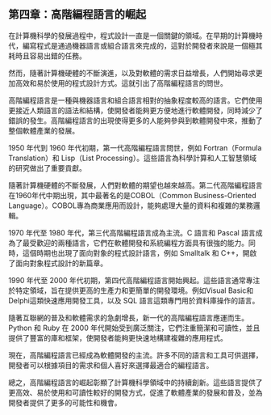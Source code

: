 ## 第四章：高階編程語言的崛起

在計算機科學的發展過程中，程式設計一直是一個關鍵的領域。在早期的計算機時代，編寫程式是通過機器語言或組合語言來完成的，這對於開發者來說是一個極其耗時且容易出錯的任務。

然而，隨著計算機硬體的不斷演進，以及對軟體的需求日益增長，人們開始尋求更加高效和易於使用的程式設計方式。這就引出了高階編程語言的問世。

高階編程語言是一種與機器語言和組合語言相對的抽象程度較高的語言。它們使用更接近人類語言的語法和結構，使開發者能夠更方便地進行軟體開發，同時減少了錯誤的發生。高階編程語言的出現使得更多的人能夠參與到軟體開發中來，推動了整個軟體產業的發展。

1950 年代到 1960 年代初期，第一代高階編程語言問世，例如 Fortran（Formula Translation）和 Lisp（List Processing）。這些語言為科學計算和人工智慧領域的研究做出了重要貢獻。

隨著計算機硬體的不斷發展，人們對軟體的期望也越來越高。第二代高階編程語言在1960年代中期出現，其中最著名的是COBOL（Common Business-Oriented Language）。COBOL專為商業應用而設計，能夠處理大量的資料和複雜的業務邏輯。

1970 年代至 1980 年代，第三代高階編程語言成為主流。C 語言和 Pascal 語言成為了最受歡迎的兩種語言，它們在軟體開發和系統編程方面具有很強的能力。同時，這個時期也出現了面向對象的程式設計語言，例如 Smalltalk 和 C++，開啟了面向對象程式設計的新篇章。

1990 年代至 2000 年代初期，第四代高階編程語言開始興起。這些語言通常專注於特定領域，旨在提供更高的生產力和更簡單的開發環境。例如Visual Basic和Delphi這類快速應用開發工具，以及 SQL 語言這類專門用於資料庫操作的語言。

隨著互聯網的普及和軟體需求的急劇增長，新一代的高階編程語言應運而生。Python 和 Ruby 在 2000 年代開始受到廣泛關注，它們注重簡潔和可讀性，並且提供了豐富的庫和框架，使開發者能夠更快速地構建複雜的應用程式。

現在，高階編程語言已經成為軟體開發的主流。許多不同的語言和工具可供選擇，開發者可以根據項目的需求和個人喜好來選擇最適合的編程語言。

總之，高階編程語言的崛起彰顯了計算機科學領域中的持續創新。這些語言提供了更高效、易於使用和可讀性較好的開發方式，促進了軟體產業的發展和普及，並為開發者提供了更多的可能性和機會。